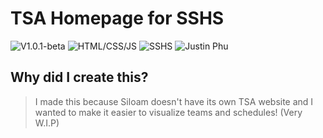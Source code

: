 # TSA Homepage for SSHS
![V1.0.1-beta](https://badgen.net/badge/Version/V1.0.1-beta/green) ![HTML/CSS/JS](https://badgen.net/badge/Language/HTML,%20JS,%20CSS/yellow) ![SSHS](https://badgen.net/badge/School/Siloam%20Springs%20High%20School/orange) ![Justin Phu](https://badgen.net/badge/Made%20By/Justin%20Phu/red)

## Why did I create this?

> I made this because Siloam doesn't have its own TSA website and I wanted to make it easier to visualize teams and schedules! (Very W.I.P)
